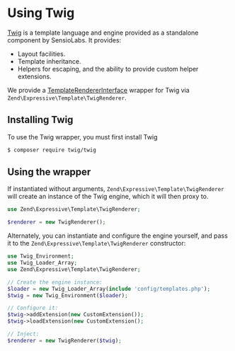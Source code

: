 # Using Twig

[Twig](http://twig.sensiolabs.org/) is a template language and engine provided
as a standalone component by SensioLabs. It provides:

- Layout facilities.
- Template inheritance.
- Helpers for escaping, and the ability to provide custom helper extensions.

We provide a [TemplateRendererInterface](interface.md) wrapper for Twig via
`Zend\Expressive\Template\TwigRenderer`.

## Installing Twig

To use the Twig wrapper, you must first install Twig

```bash
$ composer require twig/twig
```

## Using the wrapper

If instantiated without arguments, `Zend\Expressive\Template\TwigRenderer` will create
an instance of the Twig engine, which it will then proxy to.

```php
use Zend\Expressive\Template\TwigRenderer;

$renderer = new TwigRenderer();
```

Alternately, you can instantiate and configure the engine yourself, and pass it
to the `Zend\Expressive\Template\TwigRenderer` constructor:

```php
use Twig_Environment;
use Twig_Loader_Array;
use Zend\Expressive\Template\TwigRenderer;

// Create the engine instance:
$loader = new Twig_Loader_Array(include 'config/templates.php');
$twig = new Twig_Environment($loader);

// Configure it:
$twig->addExtension(new CustomExtension());
$twig->loadExtension(new CustomExtension();

// Inject:
$renderer = new TwigRenderer($twig);
```
